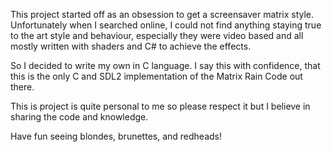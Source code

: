 This project started off as an obsession to get a screensaver matrix style.
Unfortunately when I searched online, I could not find anything staying true to the art style and behaviour, especially they were video based and all mostly written with shaders and C# to achieve the effects.

So I decided to write my own in C language.
I say this with confidence, that this is the only C and SDL2 implementation of the Matrix Rain Code out there.

This is project is quite personal to me so please respect it but I believe in sharing the code and knowledge.

Have fun seeing blondes, brunettes, and redheads!
